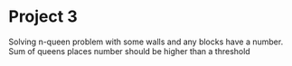 # Project 3
Solving n-queen problem with some walls and any blocks have a number. Sum of queens places number should be higher than a threshold